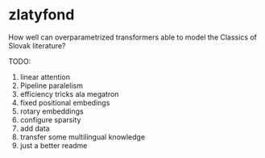 # zlatyfond

How well can overparametrized transformers able to model the Classics of Slovak literature?



TODO:
1. linear attention
2. Pipeline paralelism
3. efficiency tricks ala megatron
4.  fixed positional embedings
5. rotary embeddings
6. configure sparsity
7. add data
8. transfer some multilingual knowledge
9. just a better readme
